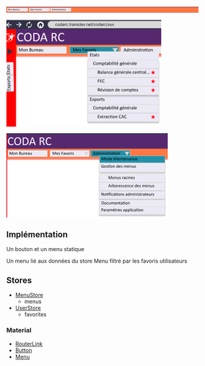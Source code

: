 ![Pasted image 20230125093357](../medias/Pasted%20image%2020230125093357.png)

![Pasted image 20230125094346](../medias/Pasted%20image%2020230125094346.png)

![Pasted image 20230125094413](../medias/Pasted%20image%2020230125094413.png)

## Implémentation

Un bouton et un menu statique

Un menu lié aux données du store Menu filtré par les favoris utilisateurs

## Stores
- [MenuStore](../Store/MenuStore.md)
	- menus
- [UserStore](../Store/UserStore.md)
	- favorites

### Material
- [RouterLink](https://angular.io/api/router/RouterLink)
- [Button](https://material.angular.io/components/button)
- [Menu](https://material.angular.io/components/menu/overview)
